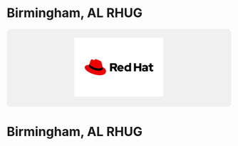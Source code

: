 # Birmingham, AL RHUG

<p align="center" style="background-color: #f0f0f0; padding: 20px; border-radius: 10px;">
  <img src="aws-terrafrom-KVM-libvirt/redhat.png" alt="Red Hat Logo" width="200">
  <h1>Birmingham, AL RHUG</h1>
</p>

